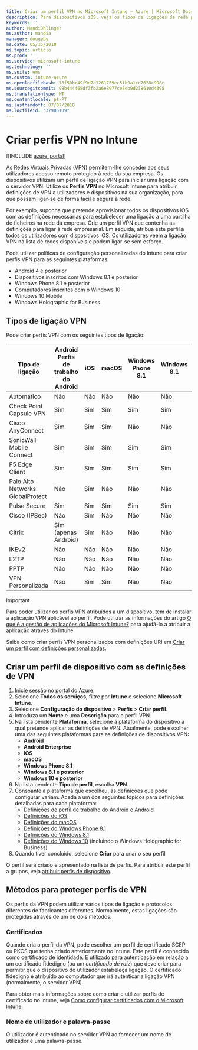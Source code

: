 ```yaml
---
title: Criar um perfil VPN no Microsoft Intune – Azure | Microsoft Docs
description: Para dispositivos iOS, veja os tipos de ligações de rede privada virtual (VPN), crie um perfil de dispositivo VPN no portal do Azure e veja as suas opções para proteger o perfil VPN com certificados ou o nome de utilizador e palavra-passe no Microsoft Intune.
keywords: ''
author: MandiOhlinger
ms.author: mandia
manager: dougeby
ms.date: 05/15/2018
ms.topic: article
ms.prod: ''
ms.service: microsoft-intune
ms.technology: ''
ms.suite: ems
ms.custom: intune-azure
ms.openlocfilehash: 78f50bc49f9d7a1261759ec5fb9a1cd7628c998c
ms.sourcegitcommit: 98b444468df3fb2a6e8977ce5eb9d238610d4398
ms.translationtype: HT
ms.contentlocale: pt-PT
ms.lasthandoff: 07/07/2018
ms.locfileid: "37905109"
---
```

# <a name="create-vpn-profiles-in-intune"></a>Criar perfis VPN no Intune

[!INCLUDE [azure_portal](./includes/azure_portal.md)]

As Redes Virtuais Privadas (VPN) permitem-lhe conceder aos seus utilizadores acesso remoto protegido à rede da sua empresa. Os dispositivos utilizam um perfil de ligação VPN para iniciar uma ligação com o servidor VPN. Utilize os **Perfis VPN** no Microsoft Intune para atribuir definições de VPN a utilizadores e dispositivos na sua organização, para que possam ligar-se de forma fácil e segura à rede.

Por exemplo, suponha que pretende aprovisionar todos os dispositivos iOS com as definições necessárias para estabelecer uma ligação a uma partilha de ficheiros na rede da empresa. Crie um perfil VPN que contenha as definições para ligar à rede empresarial. Em seguida, atribua este perfil a todos os utilizadores com dispositivos iOS. Os utilizadores veem a ligação VPN na lista de redes disponíveis e podem ligar-se sem esforço.

Pode utilizar políticas de configuração personalizadas do Intune para criar perfis VPN para as seguintes plataformas:

* Android 4 e posterior
* Dispositivos inscritos com Windows 8.1 e posterior
* Windows Phone 8.1 e posterior
* Computadores inscritos com o Windows 10
* Windows 10 Mobile
* Windows Holographic for Business

## <a name="vpn-connection-types"></a>Tipos de ligação VPN

Pode criar perfis VPN com os seguintes tipos de ligação:

|Tipo de ligação|Android<br>Perfis de trabalho do Android|iOS|macOS|Windows Phone 8.1|Windows 8.1|Windows 10|
|-|-|-|-|-|-|-|
|Automático|Não|Não|Não|Não|Não|Sim|
|Check Point Capsule VPN|Sim|Sim|Sim|Sim|Sim|Sim|
|Cisco AnyConnect|Sim|Sim|Sim|Não|Não|Não|
|SonicWall Mobile Connect|Sim|Sim|Sim|Sim|Sim|Sim|
|F5 Edge Client|Sim|Sim|Sim|Sim|Sim|Sim|
|Palo Alto Networks GlobalProtect|Não|Sim|Não|Não|Não|Sim|
|Pulse Secure|Sim|Sim|Sim|Sim|Sim|Sim|
|Cisco (IPSec)|Não|Sim|Não|Não|Não|Não|
|Citrix|Sim (apenas Android)|Sim|Não|Não|Não|Sim|
|IKEv2|Não|Não|Não|Não|Não|Sim|
|L2TP|Não|Não|Não|Não|Não|Sim|
|PPTP|Não|Não|Não|Não|Não|Sim|
|VPN Personalizada|Não|Sim|Sim|Não|Não|Não|

> [!IMPORTANT]
> Para poder utilizar os perfis VPN atribuídos a um dispositivo, tem de instalar a aplicação VPN aplicável ao perfil. Pode utilizar as informações do artigo [O que é a gestão de aplicações do Microsoft Intune?](app-management.md) para ajudá-lo a atribuir a aplicação através do Intune.  

Saiba como criar perfis VPN personalizados com definições URI em [Criar um perfil com definições personalizadas](custom-settings-configure.md).

## <a name="create-a-device-profile-containing-vpn-settings"></a>Criar um perfil de dispositivo com as definições de VPN

1. Inicie sessão no [portal do Azure](https://portal.azure.com).
2. Selecione **Todos os serviços**, filtre por **Intune** e selecione **Microsoft Intune**.
3. Selecione **Configuração do dispositivo** > **Perfis** > **Criar perfil**.
4. Introduza um **Nome** e uma **Descrição** para o perfil VPN.
5. Na lista pendente **Plataforma**, selecione a plataforma do dispositivo à qual pretende aplicar as definições de VPN. Atualmente, pode escolher uma das seguintes plataformas para as definições de dispositivos VPN:
   - **Android**
   - **Android Enterprise**
   - **iOS**
   - **macOS**
   - **Windows Phone 8.1**
   - **Windows 8.1 e posterior**
   - **Windows 10 e posterior**
6. Na lista pendente **Tipo de perfil**, escolha **VPN**.
7. Consoante a plataforma que escolheu, as definições que pode configurar variam. Aceda a um dos seguintes tópicos para definições detalhadas para cada plataforma:
   - [Definições de perfil de trabalho do Android e Android](vpn-settings-android.md)
   - [Definições do iOS](vpn-settings-ios.md)
   - [Definições do macOS](vpn-settings-macos.md)
   - [Definições do Windows Phone 8.1](vpn-settings-windows-phone-8-1.md)
   - [Definições do Windows 8.1](vpn-settings-windows-8-1.md)
   - [Definições do Windows 10](vpn-settings-windows-10.md) (incluindo o Windows Holographic for Business)
8. Quando tiver concluído, selecione **Criar** para criar o seu perfil

O perfil será criado e apresentado na lista de perfis. Para atribuir este perfil a grupos, veja [atribuir perfis de dispositivo](device-profile-assign.md).

## <a name="methods-of-securing-vpn-profiles"></a>Métodos para proteger perfis de VPN

Os perfis da VPN podem utilizar vários tipos de ligação e protocolos diferentes de fabricantes diferentes. Normalmente, estas ligações são protegidas através de um de dois métodos.

### <a name="certificates"></a>Certificados

Quando cria o perfil da VPN, pode escolher um perfil de certificado SCEP ou PKCS que tenha criado anteriormente no Intune. Este perfil é conhecido como certificado de identidade. É utilizado para autenticação em relação a um certificado fidedigno (ou um *certificado de raiz*) que deve criar para permitir que o dispositivo do utilizador estabeleça ligação. O certificado fidedigno é atribuído ao computador que irá autenticar a ligação VPN (normalmente, o servidor VPN).

Para obter mais informações sobre como criar e utilizar perfis de certificado no Intune, veja [Como configurar certificados com o Microsoft Intune](certificates-configure.md).

### <a name="user-name-and-password"></a>Nome de utilizador e palavra-passe

O utilizador é autenticado no servidor VPN ao fornecer um nome de utilizador e uma palavra-passe.
